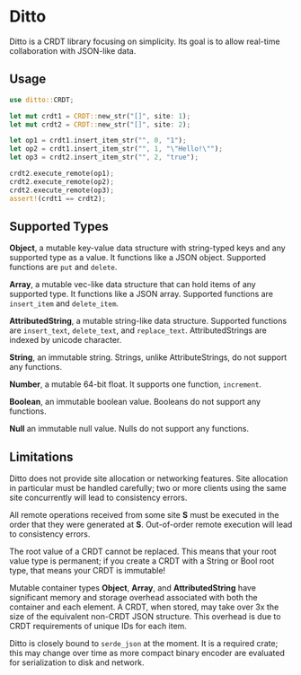 Ditto
=====

Ditto is a CRDT library focusing on simplicity. Its goal is to allow real-time collaboration with JSON-like data.

## Usage

```rust
use ditto::CRDT;

let mut crdt1 = CRDT::new_str("[]", site: 1);
let mut crdt2 = CRDT::new_str("[]", site: 2);

let op1 = crdt1.insert_item_str("", 0, "1");
let op2 = crdt1.insert_item_str("", 1, "\"Hello!\"");
let op3 = crdt2.insert_item_str("", 2, "true");

crdt2.execute_remote(op1);
crdt2.execute_remote(op2);
crdt2.execute_remote(op3);
assert!(crdt1 == crdt2);
```

## Supported Types

**Object**, a mutable key-value data structure with string-typed keys and any supported type as a value. It functions like a JSON object. Supported functions are `put` and `delete`.

**Array**, a mutable vec-like data structure that can hold items of any supported type. It functions like a JSON array. Supported functions are `insert_item` and `delete_item`.

**AttributedString**, a mutable string-like data structure. Supported functions are `insert_text`, `delete_text`, and `replace_text`. AttributedStrings are indexed by unicode character.

**String**, an immutable string. Strings, unlike AttributeStrings, do not support any functions.

**Number**, a mutable 64-bit float. It supports one function, `increment`.

**Boolean**, an immutable boolean value. Booleans do not support any functions.

**Null** an immutable null value. Nulls do not support any functions.

## Limitations

Ditto does not provide site allocation or networking features. Site allocation in particular must be handled carefully; two or more clients using the same site concurrently will lead to consistency errors.

All remote operations received from some site **S** must be executed in the order that they were generated at **S**. Out-of-order remote execution will lead to consistency errors.

The root value of a CRDT cannot be replaced. This means that your root value type is permanent; if you create a CRDT with a String or Bool root type, that means your CRDT is immutable!

Mutable container types **Object**, **Array**, and **AttributedString** have significant memory and storage overhead associated with both the container and each element. A CRDT, when stored, may take over 3x the size of the equivalent non-CRDT JSON structure. This overhead is due to CRDT requirements of unique IDs for each item.

Ditto is closely bound to `serde_json` at the moment. It is a required crate; this may change over time as more compact binary encoder are evaluated for serialization to disk and network.
